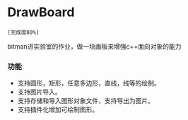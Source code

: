 # DrawBoard

	[完成度80%]

bitman进实验室的作业，做一块画板来增强c++面向对象的能力

### 功能

- 支持圆形，矩形，任意多边形，直线，线等的绘制。
- 支持图片导入。
- 支持存储和导入图形对象文件，支持导出为图片。
- 支持插件化增加可绘制图形。
